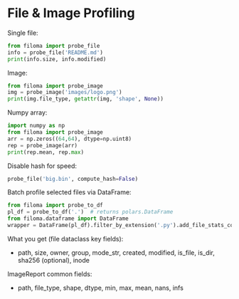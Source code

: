 # File & Image Profiling

Single file:
```python
from filoma import probe_file
info = probe_file('README.md')
print(info.size, info.modified)
```

Image:
```python
from filoma import probe_image
img = probe_image('images/logo.png')
print(img.file_type, getattr(img, 'shape', None))
```

Numpy array:
```python
import numpy as np
from filoma import probe_image
arr = np.zeros((64,64), dtype=np.uint8)
rep = probe_image(arr)
print(rep.mean, rep.max)
```

Disable hash for speed:
```python
probe_file('big.bin', compute_hash=False)
```

Batch profile selected files via DataFrame:
```python
from filoma import probe_to_df
pl_df = probe_to_df('.')  # returns polars.DataFrame
from filoma.dataframe import DataFrame
wrapper = DataFrame(pl_df).filter_by_extension('.py').add_file_stats_cols()
```

What you get (file dataclass key fields):
- path, size, owner, group, mode_str, created, modified, is_file, is_dir, sha256 (optional), inode

ImageReport common fields:
- path, file_type, shape, dtype, min, max, mean, nans, infs
